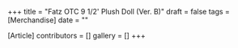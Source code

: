 +++
title = "Fatz OTC 9 1/2' Plush Doll (Ver. B)"
draft = false
tags = [Merchandise]
date = ""

[Article]
contributors = []
gallery = []
+++